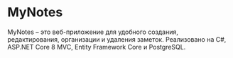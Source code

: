 # MyNotes
MyNotes – это веб-приложение для удобного создания, редактирования, организации и удаления заметок. Реализовано на C#, ASP.NET Core 8 MVC, Entity Framework Core и PostgreSQL.
